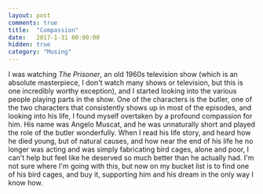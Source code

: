```yaml
---
layout: post
comments: true
title:  "Compassion"
date:   2017-1-31 00:00:00
hidden: true
category: "Musing"
---
```


I was watching _The Prisoner_, an old 1960s television show (which is an absolute masterpiece, I don't watch many shows or television, but this is one incredibly worthy exception), and I started looking into the various people playing parts in the show. One of the characters is the butler, one of the two characters that consistently shows up in most of the episodes, and looking into his life, I found myself overtaken by a profound compassion for him. His name was Angelo Muscat, and he was unnaturally short and played the role of the butler wonderfully. When I read his life story, and heard how he died young, but of natural causes, and how near the end of his life he no longer was acting and was simply fabricating bird cages, alone and poor, I can't help but feel like he deserved so much better than he actually had. I'm not sure where I'm going with this, but now on my bucket list is to find one of his bird cages, and buy it, supporting him and his dream in the only way I know how.
